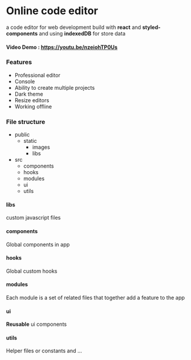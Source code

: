 # Online code editor
a code editor for web development build with **react** and **styled-components** and using **indexedDB** for store data

#### Video Demo : https://youtu.be/nzeiohTP0Us

### Features
- Professional editor
- Console
- Ability to create multiple projects
- Dark theme
- Resize editors
- Working offline


### File structure
- public
  - static
    - images
    - libs
- src
  - components
  - hooks
  - modules
  - ui
  - utils

#### libs
custom javascript files

#### components

Global components in app

#### hooks
Global custom hooks

#### modules
Each module is a set of related files that together add a feature to the app

#### ui
**Reusable** ui components

#### utils
Helper files or constants and ...

